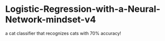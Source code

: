# Logistic-Regression-with-a-Neural-Network-mindset-v4
 a cat classifier that recognizes cats with 70% accuracy!
